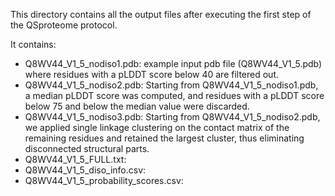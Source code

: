 This directory contains all the output files after executing the first step of the QSproteome protocol.

It contains:
- Q8WV44_V1_5_nodiso1.pdb: example input pdb file (Q8WV44_V1_5.pdb) where residues with a pLDDT score below 40 are filtered out.
- Q8WV44_V1_5_nodiso2.pdb: Starting from Q8WV44_V1_5_nodiso1.pdb, a median pLDDT score was computed, and residues with a pLDDT score
below 75 and below the median value were discarded.
- Q8WV44_V1_5_nodiso3.pdb: Starting from Q8WV44_V1_5_nodiso2.pdb, we applied single linkage clustering on the contact matrix of the remaining residues and retained the largest cluster, thus eliminating disconnected
structural parts.
- Q8WV44_V1_5_FULL.txt:
- Q8WV44_V1_5_diso_info.csv:
- Q8WV44_V1_5_probability_scores.csv:
